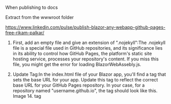 
When publishing to docs

Extract from the wwwroot folder

https://www.linkedin.com/pulse/publish-blazor-any-webapp-github-pages-free-rikam-palkar/

1. First, add an empty file and give an extension of ".nojekyll":The .nojekyll file is a special file used in GitHub repositories, and its significance lies in its ability to control how GitHub Pages, the platform's static site hosting service, processes your repository's content. If you miss this file, you might get the error for loading BlazorWebAssebly.js.

2. Update <base> Tag:In the index.html file of your Blazor app, you'll find a <base> tag that sets the base URL for your app. Update this tag to reflect the correct base URL for your GitHub Pages repository. In your case, for a repository named "username.github.io", the <base> tag should look like this. Image 14. <Base> tag

